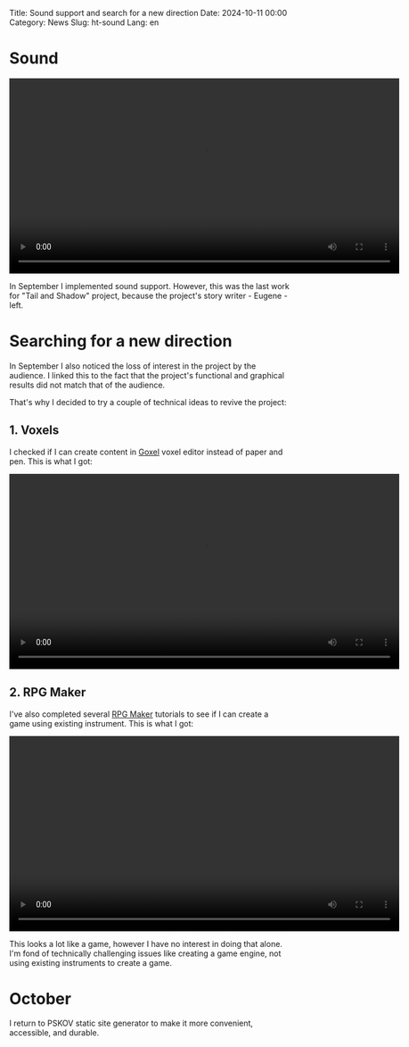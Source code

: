 Title: Sound support and search for a new direction
Date: 2024-10-11 00:00
Category: News
Slug: ht-sound
Lang: en

# Sound

<video controls width="700">
    <source src="../../images/2024_sound.mp4" type="video/mp4"/>
</video>

In September I implemented sound support. However, this was the last
work for "Tail and Shadow" project, because the project's story writer -
Eugene - left.

# Searching for a new direction

In September I also noticed the loss of interest in the project by the
audience. I linked this to the fact that the project's functional and
graphical results did not match that of the audience.

That's why I decided to try a couple of technical ideas to revive the
project:

## 1. Voxels

I checked if I can create content in [Goxel][goxel] voxel editor
instead of paper and pen. This is what I got:

<video controls width="700">
    <source src="../../images/2024_goxel.mp4" type="video/mp4"/>
</video>

## 2. RPG Maker

I've also completed several [RPG Maker][rpg-maker] tutorials to see if I can
create a game using existing instrument. This is what I got:

<video controls width="700">
    <source src="../../images/2024_rpg-maker.mp4" type="video/mp4"/>
</video>

This looks a lot like a game, however I have no interest in doing that alone.
I'm fond of technically challenging issues like creating a game engine,
not using existing instruments to create a game.

# October

I return to PSKOV static site generator to make it more convenient,
accessible, and durable.

[goxel]: https://goxel.xyz
[rpg-maker]: https://www.rpgmakerweb.com
